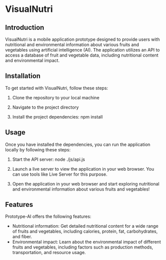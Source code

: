 # VisualNutri
## Introduction
VisualNutri is a mobile application prototype designed to provide users with nutritional and environmental information about various fruits and vegetables using artificial intelligence (AI). The application utilizes an API to access a database of fruit and vegetable data, including nutritional content and environmental impact.

## Installation
To get started with VisualNutri, follow these steps:

1. Clone the repository to your local machine

2. Navigate to the project directory

3. Install the project dependencies: npm install

## Usage
Once you have installed the dependencies, you can run the application locally by following these steps:

1. Start the API server: node ./js/api.js

2. Launch a live server to view the application in your web browser. You can use tools like Live Server for this purpose.

3. Open the application in your web browser and start exploring nutritional and environmental information about various fruits and vegetables!

## Features
Prototype-AI offers the following features:
- Nutritional information: Get detailed nutritional content for a wide range of fruits and vegetables, including calories, protein, fat, carbohydrates, and fiber.
- Environmental impact: Learn about the environmental impact of different fruits and vegetables, including factors such as production methods, transportation, and resource usage.
